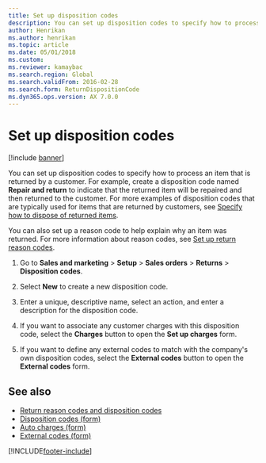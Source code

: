 ```yaml
---
title: Set up disposition codes   
description: You can set up disposition codes to specify how to process an item that is returned by a customer, including a step-by-step process.
author: Henrikan
ms.author: henrikan
ms.topic: article
ms.date: 05/01/2018
ms.custom:
ms.reviewer: kamaybac
ms.search.region: Global
ms.search.validFrom: 2016-02-28
ms.search.form: ReturnDispositionCode
ms.dyn365.ops.version: AX 7.0.0
---
```



# Set up disposition codes

[!include [banner](../includes/banner.md)]

You can set up disposition codes to specify how to process an item that is returned by a customer. For example, create a disposition code named **Repair and return** to indicate that the returned item will be repaired and then returned to the customer. For more examples of disposition codes that are typically used for items that are returned by customers, see [Specify how to dispose of returned items](specify-how-to-dispose-of-returned-items.md).

You can also set up a reason code to help explain why an item was returned. For more information about reason codes, see [Set up return reason codes](set-up-return-reason-code.md).

1. Go to **Sales and marketing** \> **Setup** \> **Sales orders** \> **Returns** \> **Disposition codes**.

1. Select **New** to create a new disposition code.

1. Enter a unique, descriptive name, select an action, and enter a description for the disposition code.

1. If you want to associate any customer charges with this disposition code, select the **Charges** button to open the **Set up charges** form.

1. If you want to define any external codes to match with the company's own disposition codes, select the **External codes** button to open the **External codes** form.

## See also

- [Return reason codes and disposition codes](disposition-and-return-reason-codes.md)
- [Disposition codes (form)](https://technet.microsoft.com/library/hh597113\(v=ax.60\))
- [Auto charges (form)](https://technet.microsoft.com/library/aa582856\(v=ax.60\))
- [External codes (form)](https://technet.microsoft.com/library/aa583814\(v=ax.60\))

[!INCLUDE[footer-include](../../includes/footer-banner.md)]